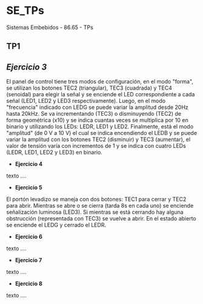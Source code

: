 # **SE_TPs**
Sistemas Embebidos - 86.65 - TPs

## **TP1**

## *Ejercicio 3*

El panel de control tiene tres modos de configuración, en el modo "forma", se utilizan los botones TEC2 (triangular), TEC3 (cuadrada) y TEC4 (senoidal) para elegir la señal y se enciende el LED correspondiente a cada señal (LED1, LED2 y LED3 respectivamente). Luego, en el modo "frecuencia" indicado con LEDG se puede variar la amplitud desde 20Hz hasta 20kHz. Se va incrementando (TEC3) o disminuyendo (TEC2) de forma geométrica (x10) y se indica cuantas veces se multiplica por 10 en binario y utilizando los LEDs: LEDR, LED1 y LED2. Finalmente, está el modo "amplitud" (de 0 V a 10 V) el cual se indica encendiendo el LEDB y se puede variar la amplitud con los botones TEC2 (disminuir) y TEC3 (aumentar), el valor de tensión varía con incrementos de 1 y se indica con cuatro LEDs (LEDR, LED1, LED2 y LED3) en binario.

* **Ejercicio 4**

texto ....


* **Ejercicio 5**

El portón levadizo se maneja con dos botones: TEC1 para cerrar y TEC2 para abrir. Mientras se abre o se cierra (tarda 8s en cada uno) se enciende señalización luminosa (LED3). Si mientras se está cerrando hay alguna obstrucción (representada con TEC3) se vuelve a abrir. En el estado abierto se enciende el LEDG y cerrado el LEDR.


* **Ejercicio 6**

texto ....


* **Ejercicio 7**

texto ....


* **Ejercicio 8**

texto ....

